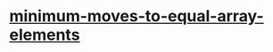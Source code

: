 # [minimum-moves-to-equal-array-elements](https://leetcode-cn.com/problems/minimum-moves-to-equal-array-elements)

